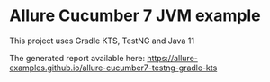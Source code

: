 # Allure Cucumber 7 JVM example

This project uses Gradle KTS, TestNG and Java 11

The generated report available here: https://allure-examples.github.io/allure-cucumber7-testng-gradle-kts
